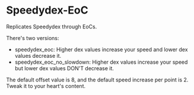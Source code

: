 # Speedydex-EoC
Replicates Speedydex through EoCs. 

There's two versions:
- speedydex_eoc: Higher dex values increase your speed and lower dex values decrease it.
- speedydex_eoc_no_slowdown: Higher dex values increase your speed but lower dex values DON'T decrease it.

The default offset value is 8, and the default speed increase per point is 2. Tweak it to your heart's content.